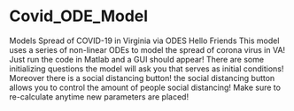 # Covid_ODE_Model
Models Spread of COVID-19 in Virginia via ODES
Hello Friends This model uses a series of non-linear ODEs to model the spread of corona virus in VA!
Just run the code in Matlab and a GUI should appear!
There are some initializing questions the model will ask you that serves as initial conditions! Moreover there is a social distancing button!
the social distancing button allows you to control the amount of people social distancing! 
Make sure to re-calculate anytime new parameters are placed!

